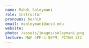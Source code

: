 ```yaml
---
name: Mahdi Soleymani
role: Instructor
pronouns: he/him
email: msoleymani@ucsd.edu
website: 
photo: /assets/images/soleymani.png
lecture: MWF 4PM-4:50PM, PCYNH 122
---
```

